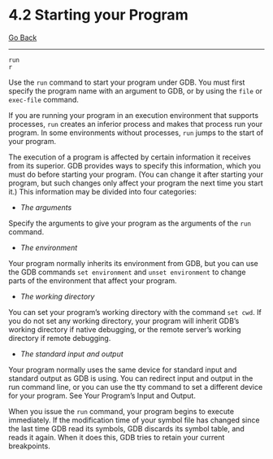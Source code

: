 # 4.2 Starting your Program

[Go Back](./4_Running_Programs_Under_GDB.md)

----

```
run
r
```
Use the ``run`` command to start your program under GDB. You must first specify the program name with an argument to GDB, or by using the ``file`` or ``exec-file`` command.

If you are running your program in an execution environment that supports processes, ``run`` creates an inferior process and makes that process run your program. In some environments without processes, ``run`` jumps to the start of your program.

The execution of a program is affected by certain information it receives from its superior. GDB provides ways to specify this information, which you must do before starting your program. (You can change it after starting your program, but such changes only affect your program the next time you start it.) This information may be divided into four categories:

 - _The arguments_

 Specify the arguments to give your program as the arguments of the ``run`` command.

 - _The environment_

 Your program normally inherits its environment from GDB, but you can use the GDB commands ``set environment`` and ``unset environment`` to change parts of the environment that affect your program.

 - _The working directory_

 You can set your program’s working directory with the command ``set cwd``. If you do not set any working directory, your program will inherit GDB’s working directory if native debugging, or the remote server’s working directory if remote debugging.

 - _The standard input and output_

 Your program normally uses the same device for standard input and standard output as GDB is using. You can redirect input and output in the run command line, or you can use the tty command to set a different device for your program. See Your Program’s Input and Output.


When you issue the ``run`` command, your program begins to execute immediately. If the modification time of your symbol file has changed since the last time GDB read its symbols, GDB discards its symbol table, and reads it again. When it does this, GDB tries to retain your current breakpoints.
